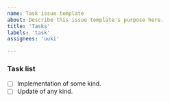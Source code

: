 ```yaml
---
name: Task issue template
about: Describe this issue template's purpose here.
title: 'Tasks'
labels: 'task'
assignees: 'uuki'

---
```


### Task list
- [ ] Implementation of some kind.
- [ ] Update of any kind.